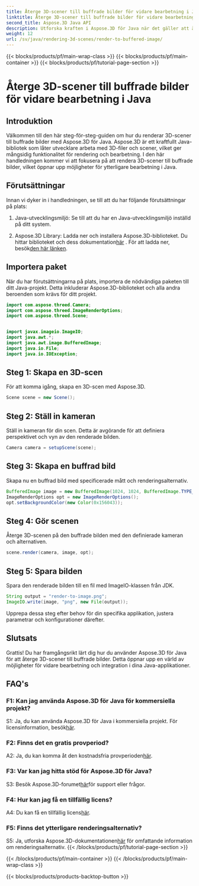 ```yaml
---
title: Återge 3D-scener till buffrade bilder för vidare bearbetning i Java
linktitle: Återge 3D-scener till buffrade bilder för vidare bearbetning i Java
second_title: Aspose.3D Java API
description: Utforska kraften i Aspose.3D för Java när det gäller att återge 3D-scener till buffrade bilder. Steg-för-steg-guide med förutsättningar, importpaket och vanliga frågor.
weight: 12
url: /sv/java/rendering-3d-scenes/render-to-buffered-image/
---
```


{{< blocks/products/pf/main-wrap-class >}}
{{< blocks/products/pf/main-container >}}
{{< blocks/products/pf/tutorial-page-section >}}

# Återge 3D-scener till buffrade bilder för vidare bearbetning i Java

## Introduktion

Välkommen till den här steg-för-steg-guiden om hur du renderar 3D-scener till buffrade bilder med Aspose.3D för Java. Aspose.3D är ett kraftfullt Java-bibliotek som låter utvecklare arbeta med 3D-filer och scener, vilket ger mångsidig funktionalitet för rendering och bearbetning. I den här handledningen kommer vi att fokusera på att rendera 3D-scener till buffrade bilder, vilket öppnar upp möjligheter för ytterligare bearbetning i Java.

## Förutsättningar

Innan vi dyker in i handledningen, se till att du har följande förutsättningar på plats:

1. Java-utvecklingsmiljö: Se till att du har en Java-utvecklingsmiljö inställd på ditt system.

2.  Aspose.3D Library: Ladda ner och installera Aspose.3D-biblioteket. Du hittar biblioteket och dess dokumentation[här](https://reference.aspose.com/3d/java/) . För att ladda ner, besök[den här länken](https://releases.aspose.com/3d/java/).

## Importera paket

När du har förutsättningarna på plats, importera de nödvändiga paketen till ditt Java-projekt. Detta inkluderar Aspose.3D-biblioteket och alla andra beroenden som krävs för ditt projekt.

```java
import com.aspose.threed.Camera;
import com.aspose.threed.ImageRenderOptions;
import com.aspose.threed.Scene;


import javax.imageio.ImageIO;
import java.awt.*;
import java.awt.image.BufferedImage;
import java.io.File;
import java.io.IOException;
```

## Steg 1: Skapa en 3D-scen

För att komma igång, skapa en 3D-scen med Aspose.3D.

```java
Scene scene = new Scene();
```

## Steg 2: Ställ in kameran

Ställ in kameran för din scen. Detta är avgörande för att definiera perspektivet och vyn av den renderade bilden.

```java
Camera camera = setupScene(scene);
```

## Steg 3: Skapa en buffrad bild

Skapa nu en buffrad bild med specificerade mått och renderingsalternativ.

```java
BufferedImage image = new BufferedImage(1024, 1024, BufferedImage.TYPE_3BYTE_BGR);
ImageRenderOptions opt = new ImageRenderOptions();
opt.setBackgroundColor(new Color(0x156043));
```

## Steg 4: Gör scenen

Återge 3D-scenen på den buffrade bilden med den definierade kameran och alternativen.

```java
scene.render(camera, image, opt);
```

## Steg 5: Spara bilden

Spara den renderade bilden till en fil med ImageIO-klassen från JDK.

```java
String output = "render-to-image.png";
ImageIO.write(image, "png", new File(output));
```

Upprepa dessa steg efter behov för din specifika applikation, justera parametrar och konfigurationer därefter.

## Slutsats

Grattis! Du har framgångsrikt lärt dig hur du använder Aspose.3D för Java för att återge 3D-scener till buffrade bilder. Detta öppnar upp en värld av möjligheter för vidare bearbetning och integration i dina Java-applikationer.

## FAQ's

### F1: Kan jag använda Aspose.3D för Java för kommersiella projekt?

 S1: Ja, du kan använda Aspose.3D för Java i kommersiella projekt. För licensinformation, besök[här](https://purchase.aspose.com/buy).

### F2: Finns det en gratis provperiod?

 A2: Ja, du kan komma åt den kostnadsfria provperioden[här](https://releases.aspose.com/).

### F3: Var kan jag hitta stöd för Aspose.3D för Java?

 S3: Besök Aspose.3D-forumet[här](https://forum.aspose.com/c/3d/18)för support eller frågor.

### F4: Hur kan jag få en tillfällig licens?

 A4: Du kan få en tillfällig licens[här](https://purchase.aspose.com/temporary-license/).

### F5: Finns det ytterligare renderingsalternativ?

 S5: Ja, utforska Aspose.3D-dokumentationen[här](https://reference.aspose.com/3d/java/) för omfattande information om renderingsalternativ.
{{< /blocks/products/pf/tutorial-page-section >}}

{{< /blocks/products/pf/main-container >}}
{{< /blocks/products/pf/main-wrap-class >}}

{{< blocks/products/products-backtop-button >}}
